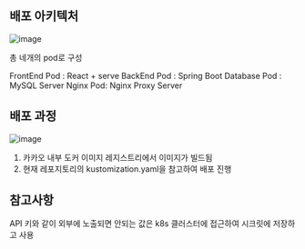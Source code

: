 ## 배포 아키텍처



![image](https://github.com/NaKaLiGoBa/AlgoWithMe-Deploy/assets/27201209/c5a56c0c-a8bf-4b4e-92b3-b1e5eb374448)

총 네개의 pod로 구성

FrontEnd Pod : React + serve
BackEnd Pod : Spring Boot
Database Pod : MySQL Server
Nginx Pod: Nginx Proxy Server

## 배포 과정
![image](https://github.com/NaKaLiGoBa/AlgoWithMe-Deploy/assets/27201209/41f01fd2-9bf6-4e3a-a77a-79f36fd6a226)


1. 카카오 내부 도커 이미지 레지스트리에서 이미지가 빌드됨
2. 현재 레포지토리의 kustomization.yaml을 참고하여 배포 진행

## 참고사항

API 키와 같이 외부에 노출되면 안되는 값은 k8s 클러스터에 접근하여 시크릿에 저장하고 사용
